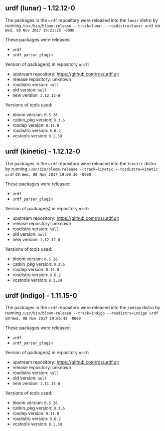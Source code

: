 ## urdf (lunar) - 1.12.12-0

The packages in the `urdf` repository were released into the `lunar` distro by running `/usr/bin/bloom-release --track=lunar --rosdistro=lunar urdf` on `Wed, 08 Nov 2017 19:21:25 -0000`

These packages were released:
- `urdf`
- `urdf_parser_plugin`

Version of package(s) in repository `urdf`:

- upstream repository: https://github.com/ros/urdf.git
- release repository: unknown
- rosdistro version: `null`
- old version: `null`
- new version: `1.12.12-0`

Versions of tools used:

- bloom version: `0.5.26`
- catkin_pkg version: `0.3.6`
- rosdep version: `0.11.8`
- rosdistro version: `0.6.2`
- vcstools version: `0.1.39`


## urdf (kinetic) - 1.12.12-0

The packages in the `urdf` repository were released into the `kinetic` distro by running `/usr/bin/bloom-release --track=kinetic --rosdistro=kinetic urdf` on `Wed, 08 Nov 2017 19:09:30 -0000`

These packages were released:
- `urdf`
- `urdf_parser_plugin`

Version of package(s) in repository `urdf`:

- upstream repository: https://github.com/ros/urdf.git
- release repository: unknown
- rosdistro version: `null`
- old version: `null`
- new version: `1.12.12-0`

Versions of tools used:

- bloom version: `0.5.26`
- catkin_pkg version: `0.3.6`
- rosdep version: `0.11.8`
- rosdistro version: `0.6.2`
- vcstools version: `0.1.39`


## urdf (indigo) - 1.11.15-0

The packages in the `urdf` repository were released into the `indigo` distro by running `/usr/bin/bloom-release --track=indigo --rosdistro=indigo urdf` on `Wed, 08 Nov 2017 19:06:42 -0000`

These packages were released:
- `urdf`
- `urdf_parser_plugin`

Version of package(s) in repository `urdf`:

- upstream repository: https://github.com/ros/urdf.git
- release repository: unknown
- rosdistro version: `null`
- old version: `null`
- new version: `1.11.15-0`

Versions of tools used:

- bloom version: `0.5.26`
- catkin_pkg version: `0.3.6`
- rosdep version: `0.11.8`
- rosdistro version: `0.6.2`
- vcstools version: `0.1.39`


